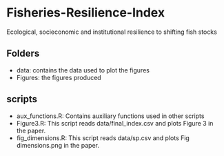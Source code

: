 # Fisheries-Resilience-Index
Ecological, socieconomic and institutional resilience to shifting fish stocks

## Folders

- data: contains the data used to plot the figures
- Figures: the figures produced

## scripts

- aux_functions.R: Contains auxiliary functions used in other scripts
- Figure3.R: This script reads data/final_index.csv and plots Figure 3 in the paper.
- fig_dimensions.R: This script reads data/sp.csv and plots Fig dimensions.png in the paper.
